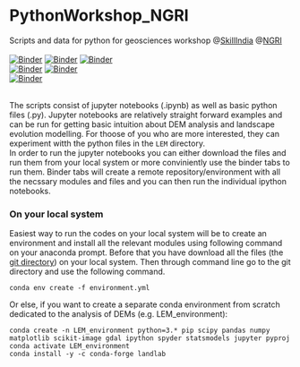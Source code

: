 # PythonWorkshop_NGRI
Scripts and data for python for geosciences workshop @[SkillIndia](https://www.skillindiadigital.gov.in/home) @[NGRI](https://www.ngri.res.in/) </br>
</br>
[![Binder](https://img.shields.io/badge/Gaussian%20Hill%20and%20DEM%20analysis-blue?style=plastic&logo=python&logoColor=green&color=brown)](https://mybinder.org/v2/gh/ramendra1990/PythonWorkshop_NGRI/main?labpath=.%2FDEM%2FGaussianHill%2FGaussian+Hill+and+DEM+analysis.ipynb)
[![Binder](https://img.shields.io/badge/Hypsometry-binder-blue?style=plastic&logo=python&logoColor=crimson&labelColor=aliceblue)](https://mybinder.org/v2/gh/ramendra1990/PythonWorkshop_NGRI/main?labpath=.%2FDEM%2FEarth_Mars%2FEarth+and+Mars+Hypsometry.ipynb)
[![Binder](https://img.shields.io/badge/Gaussian%20DEM%20flow%20analysis-blue?style=plastic&logo=python&logoColor=lime&color=blue)](https://mybinder.org/v2/gh/ramendra1990/PythonWorkshop_NGRI/main?labpath=.%2FDEM%2FGaussianHill%2FGaussian+Hill+-+FlowDirection+and+FlowAccumulation.ipynb)</br>
[![Binder](https://img.shields.io/badge/LEM%20Gaussian%20Hill-blue?style=plastic&logo=python&logoColor=greenyellow&color=darksalmon)](https://mybinder.org/v2/gh/ramendra1990/PythonWorkshop_NGRI/main?labpath=.%2FLEM%2FLEM+-+Gaussian+Hill.ipynb)
[![Binder](https://img.shields.io/badge/LEM%20Baspa%20Valley-blue?style=plastic&logo=python&logoColor=darkslateblue&color=deepskyblue)](https://mybinder.org/v2/gh/ramendra1990/PythonWorkshop_NGRI/main?labpath=.%2FLEM%2FBaspa+-+Landlab+Modeling+from+a+DEM.ipynb)</br>
[![Binder](https://mybinder.org/badge_logo.svg)](https://mybinder.org/v2/gh/ramendra1990/PythonWorkshop_NGRI/main?labpath=.%2FriverProfile_tutorial%2FriverProfileTutorial.ipynb)</br></br>

The scripts consist of jupyter notebooks (.ipynb) as well as basic python files (.py). Jupyter notebooks are relatively straight forward examples and can be run for getting basic intuition about DEM analysis and landscape evolution modelling. For thoose of you who are more interested, they can experiment witth the python files in the `LEM` directory. </br>
In order to run the jupyter notebooks you can either download the files and run them from your local system or more conviniently use the binder tabs to run them. Binder tabs will create a remote repository/environment with all the necssary modules and files and you can then run the individual ipython notebooks.

### On your local system
Easiest way to run the codes on your local system will be to create an environment and install all the relevant modules using following command on your anaconda prompt. Before that you have download all the files (the [git directory](https://github.com/ramendra1990/PythonWorkshop_NGRI.git)) on your local system. Then through command line go to the git directory and use the following command.
```
conda env create -f environment.yml
```
Or else, if you want to create a separate conda environment from scratch dedicated to the analysis of DEMs (e.g. LEM_environment):
```
conda create -n LEM_environment python=3.* pip scipy pandas numpy matplotlib scikit-image gdal ipython spyder statsmodels jupyter pyproj
conda activate LEM_environment
conda install -y -c conda-forge landlab
```



